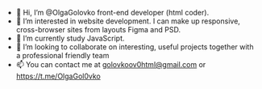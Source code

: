 - 👋 Hi, I’m @OlgaGolovko front-end developer (html coder).
- 👀 I’m interested in website development. I can make up responsive, cross-browser sites from layouts Figma and PSD.
- 🌱 I’m currently study JavaScript.
- 💞️ I’m looking to collaborate on interesting, useful projects together with a professional friendly team
- 📫 You can contact me at golovkoov0html@gmail.com or https://t.me/OlgaGol0vko

<!---
OlgaGolovko/OlgaGolovko is a ✨ special ✨ repository because its `README.md` (this file) appears on your GitHub profile.
You can click the Preview link to take a look at your changes.
--->
